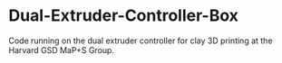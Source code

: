 # Dual-Extruder-Controller-Box
Code running on the dual extruder controller for clay 3D printing at the Harvard GSD MaP+S Group.
